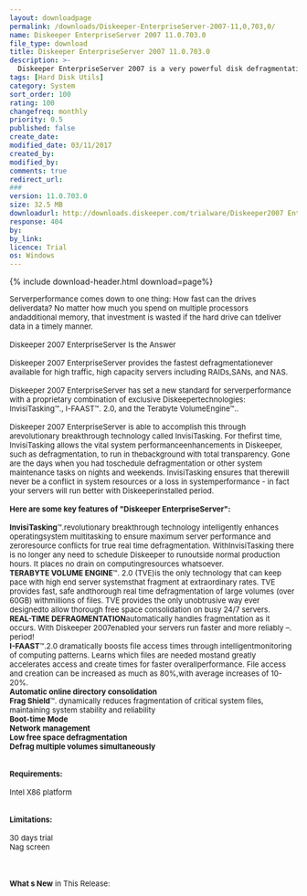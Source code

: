 ```yaml
---
layout: downloadpage
permalink: /downloads/Diskeeper-EnterpriseServer-2007-11,0,703,0/
name: Diskeeper EnterpriseServer 2007 11.0.703.0
file_type: download
title: Diskeeper EnterpriseServer 2007 11.0.703.0
description: >-
  Diskeeper EnterpriseServer 2007 is a very powerful disk defragmentation tool for servers
tags: [Hard Disk Utils]
category: System
sort_order: 100
rating: 100
changefreq: monthly
priority: 0.5
published: false
create_date: 
modified_date: 03/11/2017
created_by: 
modified_by: 
comments: true
redirect_url: 
### 
version: 11.0.703.0
size: 32.5 MB
downloadurl: http://downloads.diskeeper.com/trialware/Diskeeper2007 EnterpriseServer.exe
response: 404
by: 
by_link: 
licence: Trial
os: Windows
---
```


{% include download-header.html download=page%}

<p style="fix-download-text !important">
<p><font size="2">Serverperformance comes down to one thing: How fast can the drives deliverdata? No matter how much you spend on multiple processors andadditional memory, that investment is wasted if the hard drive can tdeliver data in a timely manner.<br />
<br />
Diskeeper 2007 EnterpriseServer Is the Answer<br />
<br />
Diskeeper 2007 EnterpriseServer provides the fastest defragmentationever available for high traffic, high capacity servers including RAIDs,SANs, and NAS.<br />
<br />
Diskeeper 2007 EnterpriseServer has set a new standard for serverperformance with a proprietary combination of exclusive Diskeepertechnologies: InvisiTasking™., I-FAAST™. 2.0, and the Terabyte VolumeEngine™.. <br />
<br />
Diskeeper 2007 EnterpriseServer is able to accomplish this through arevolutionary breakthrough technology called InvisiTasking. For thefirst time, InvisiTasking allows the vital system performanceenhancements in Diskeeper, such as defragmentation, to run in thebackground with total transparency. Gone are the days when you had toschedule defragmentation or other system maintenance tasks on nights and weekends. InvisiTasking ensures that therewill never be a conflict in system resources or a loss in systemperformance - in fact your servers will run better with Diskeeperinstalled period.<br />
<br />
<span><strong>Here are some key features of "Diskeeper EnterpriseServer":</strong></span><br />
<br />
<strong>InvisiTasking</strong>™.revolutionary breakthrough technology intelligently enhances operatingsystem multitasking to ensure maximum server performance and zeroresource conflicts for true real time defragmentation. WithInvisiTasking there is no longer any need to schedule Diskeeper to runoutside normal production hours. It places no drain on computingresources whatsoever.<br />
<strong>TERABYTE VOLUME ENGINE</strong>™. 2.0 (TVE)is the only technology that can keep pace with high end server systemsthat fragment at extraordinary rates. TVE provides fast, safe andthorough real time defragmentation of large volumes (over 60GB) withmillions of files. TVE provides the only unobtrusive way ever designedto allow thorough free space consolidation on busy 24/7 servers. <br />
<strong>REAL-TIME DEFRAGMENTATION</strong>automatically handles fragmentation as it occurs. With Diskeeper 2007enabled your servers run faster and more reliably –. period! <br />
<strong>I-FAAST</strong>™.2.0 dramatically boosts file access times through intelligentmonitoring of computing patterns. Learns which files are needed mostand greatly accelerates access and create times for faster overallperformance. File access and creation can be increased as much as 80%,with average increases of 10-20%. <br />
<strong>Automatic online directory consolidation</strong><br />
<strong>Frag Shield</strong>™. dynamically reduces fragmentation of critical system files, maintaining system stability and reliability <br />
<strong>Boot-time Mode</strong><br />
<strong>Network management</strong><br />
<strong>Low free space defragmentation</strong><br />
<strong>Defrag multiple volumes simultaneously </strong><br />
<br />
<br />
<span><strong>Requirements:</strong></span><br />
<br />
Intel X86 platform<br />
<br />
<br />
<span><strong>Limitations:</strong></span><br />
<br />
30 days trial<br />
Nag screen<br />
<!-- google_ad_section_end --></font></p>
<div class="celltext_big"><br />
<br />
<font size="2"><strong>What s New</strong> in This Release:</font></div></p>
